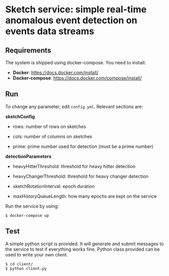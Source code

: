 # Sketch service: simple real-time anomalous event detection on events data streams

## Requirements
The system is shipped using docker-compose. You need to install:

* **Docker**: https://docs.docker.com/install/
* **Docker-compose**: https://docs.docker.com/compose/install/

## Run
To change any parameter, edit `config.yml`. Relevant sections are:

**sketchConfig**

* rows: number of rows on sketches

* cols: number of columns on sketches

* prime: prime number used for detection (must be a prime number)

**detectionParameters**

* heavyHitterThreshold: threshold for heavy hitter detection

* heavyChangerThreshold: threshold for heavy changer detection

* sketchRotationInterval: epoch duration

* maxHistoryQueueLength: how many epochs are kept on the service

Run the service by using:

	$ docker-compose up

## Test
A simple python script is provided. It will generate and submit messages to the service to test if everything works fine. Python class provided can be used to write your own client.

	$ cd client/
	$ python client.py

	